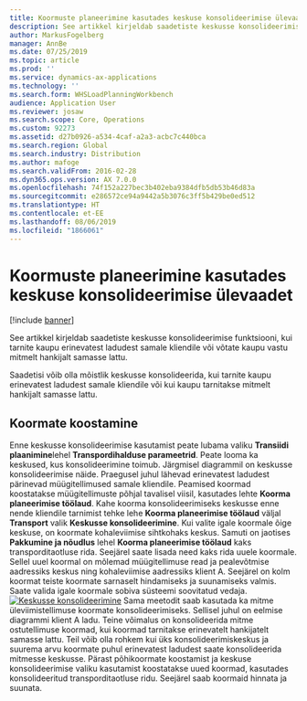 ```yaml
---
title: Koormuste planeerimine kasutades keskuse konsolideerimise ülevaadet
description: See artikkel kirjeldab saadetiste keskusse konsolideerimise funktsiooni, kui tarnite kaupu erinevatest ladudest samale kliendile või võtate kaupu vastu mitmelt hankijalt samasse lattu.
author: MarkusFogelberg
manager: AnnBe
ms.date: 07/25/2019
ms.topic: article
ms.prod: ''
ms.service: dynamics-ax-applications
ms.technology: ''
ms.search.form: WHSLoadPlanningWorkbench
audience: Application User
ms.reviewer: josaw
ms.search.scope: Core, Operations
ms.custom: 92273
ms.assetid: d27b0926-a534-4caf-a2a3-acbc7c440bca
ms.search.region: Global
ms.search.industry: Distribution
ms.author: mafoge
ms.search.validFrom: 2016-02-28
ms.dyn365.ops.version: AX 7.0.0
ms.openlocfilehash: 74f152a227bec3b402eba9384dfb5db53b46d83a
ms.sourcegitcommit: e286572ce94a9442a5b3076c3ff5b429be0ed512
ms.translationtype: HT
ms.contentlocale: et-EE
ms.lasthandoff: 08/06/2019
ms.locfileid: "1866061"
---
```

# <a name="plan-loads-using-hub-consolidation-overview"></a>Koormuste planeerimine kasutades keskuse konsolideerimise ülevaadet

[!include [banner](../includes/banner.md)]

See artikkel kirjeldab saadetiste keskusse konsolideerimise funktsiooni, kui tarnite kaupu erinevatest ladudest samale kliendile või võtate kaupu vastu mitmelt hankijalt samasse lattu.

Saadetisi võib olla mõistlik keskusse konsolideerida, kui tarnite kaupu erinevatest ladudest samale kliendile või kui kaupu tarnitakse mitmelt hankijalt samasse lattu.

## <a name="building-loads"></a>Koormate koostamine
Enne keskusse konsolideerimise kasutamist peate lubama valiku **Transiidi plaanimine**lehel **Transpordihalduse parameetrid**. Peate looma ka keskused, kus konsolideerimine toimub. Järgmisel diagrammil on keskusse konsolideerimise näide. Praegusel juhul lähevad erinevatest ladudest pärinevad müügitellimused samale kliendile. Peamised koormad koostatakse müügitellimuste põhjal tavalisel viisil, kasutades lehte **Koorma planeerimise töölaud**. Kahe koorma konsolideerimiseks keskusse enne nende kliendile tarnimist tehke lehe **Koorma planeerimise töölaud** väljal **Transport** valik **Keskusse konsolideerimine**. Kui valite igale koormale õige keskuse, on koormate kohaleviimise sihtkohaks keskus. Samuti on jaotises **Pakkumine ja nõudlus** lehel **Koorma planeerimise töölaud** kaks transporditaotluse rida. Seejärel saate lisada need kaks rida uuele koormale. Sellel uuel koormal on mõlemad müügitellimuse read ja pealevõtmise aadressiks keskus ning kohaleviimise aadressiks klient A. Seejärel on kolm koormat teiste koormate sarnaselt hindamiseks ja suunamiseks valmis. Saate valida igale koormale sobiva süsteemi soovitatud vedaja. [![Keskusse konsolideerimine](./media/hubconsol.jpg)](./media/hubconsol.jpg) Sama meetodit saab kasutada ka mitme üleviimistellimuse koormate konsolideerimiseks. Sellisel juhul on eelmise diagrammi klient A ladu. Teine võimalus on konsolideerida mitme ostutellimuse koormad, kui koormad tarnitakse erinevatelt hankijatelt samasse lattu. Teil võib olla rohkem kui üks konsolideerimiskeskus ja suurema arvu koormate puhul erinevatest ladudest saate konsolideerida mitmesse keskusse. Pärast põhikoormate koostamist ja keskuse konsolideerimise valiku kasutamist koostatakse uued koormad, kasutades konsolideeritud transporditaotluse ridu. Seejärel saab koormaid hinnata ja suunata.



